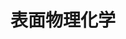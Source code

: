 ---
title: "表面物理化学"
draft: false

# page title background image
bg_image: "images/banner/bg1.jpg"

# meta description ~100 letters in Japanese
description : "太陽光を用いて水から水素を製造できる光触媒や低コスト有機太陽電池、発光素子などのメカニズムを解明し、より性能を高める研究を行っています。最新の分光分析技術を武器にして、素材が有する未知の物性を発掘し、それを上手く活用することが重要であると考えています。"

# Research image
image: "images/research/research-6.jpg"

# taxonomy
la_categories: "分子化学" # 分子化学 | 物質化学 | 反応化学
keywords: ["表面分光学", "光触媒", "太陽電池"]
faculties:
  kongo : 金剛 力士 教授
  kongo : 金剛 力士 教授

# contact info
contact:
- icon: ti-email
  link: mailto:yamakata@okayama-u.ac.jp
  name: yamakata@okayama-u.ac.jp
- icon: ti-mobile
  link: tel:086-251-7832
  name: 086-251-7832


- name : "表面物理化学"
  icon : "ti-world" # icon pack : https://themify.me/themify-icons
  link : "https://okadaichem.jp/surface/"

- name : "700-8530 岡山県岡山市津島中3－1－1"
  icon : "ti-location-pin" # icon pack : https://themify.me/themify-icons
  link : "#"

# type
type: "laboratory"
---